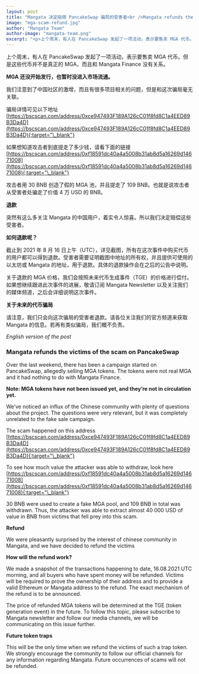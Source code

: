 ```yaml
---
layout: post
title: "Mangata 决定赔偿 PancakeSwap 骗局的受害者<br />Mangata refunds the victims of the scam on PancakeSwap"
image: "mga-scam-refund.jpg"
author: "Mangata Team"
author-image: "mangata-team.png"
excerpt: "<p>上个周末，有人在 PancakeSwap 发起了一项活动，表示要售卖 MGA 代币。但是这些代币并不是真正的 MGA，而且和 Mangata Finance 没有关系。</p>"
---
```


上个周末，有人在 PancakeSwap 发起了一项活动，表示要售卖 MGA 代币。但是这些代币并不是真正的 MGA，而且和 Mangata Finance 没有关系。

**MGA 还没开始发行，也暂时没进入市场流通。**

我们注意到了中国社区的激增，而且有很多项目相关的问题，但是和这次骗局毫无关联。

骗局详情可见以下地址
[https://bscscan.com/address/0xce947493F189A126cC01f8fd8C1a4EED89B3Da4D](https://bscscan.com/address/0xce947493F189A126cC01f8fd8C1a4EED89B3Da4D){:target="\_blank"}

如果想知道攻击者到底提走了多少钱，请看下面的链接
[https://bscscan.com/address/0xf18591dc40a4a5008b31ab8d5a16269d14671008](https://bscscan.com/address/0xf18591dc40a4a5008b31ab8d5a16269d14671008){:target="\_blank"}

攻击者用 30 BNB 创造了假的 MGA 池，并且提走了 109 BNB。也就是说攻击者从受害者处骗走了价值 4 万 USD 的 BNB。

**退款**

突然有这么多关注 Mangata 的中国用户，着实令人惊喜。所以我们决定赔偿这些受害者。

**如何退款呢？**

截止到 2021 年 8 月 16 日上午（UTC），详见截图，所有在这次事件中购买代币的用户都可以得到退款。受害者需要证明截图中地址的所有权，并且提供可使用的以太坊或 Mangata 的地址，用于退款。具体的退款操作会在之后的公告中说明。

关于退款的 MGA 价格，我们会按照未来代币生成事件（TGE）的价格进行偿付。如果想继续跟进此次事件的进展，敬请订阅 Mangata Newsletter 以及关注我们的媒体频道，之后会详细说明这次事件。

**关于未来的代币骗局**

请注意，我们只会向这次骗局的受害者退款。请各位关注我们的官方频道来获取 Mangata 的信息。若再有类似骗局，我们概不负责。

_English version of the post_

### Mangata refunds the victims of the scam on PancakeSwap

Over the last weekend, there has been a campaign started on PancakeSwap, allegedly selling MGA tokens. The tokens were not real MGA and it had nothing to do with Mangata Finance.

**Note: MGA tokens have not been issued yet, and they’re not in circulation yet.**

We’ve noticed an influx of the Chinese community with plenty of questions about the project. The questions were very relevant, but it was completely unrelated to the fake sale campaign.

The scam happened on this address
[https://bscscan.com/address/0xce947493F189A126cC01f8fd8C1a4EED89B3Da4D](https://bscscan.com/address/0xce947493F189A126cC01f8fd8C1a4EED89B3Da4D){:target="\_blank"}

To see how much value the attacker was able to withdraw, look here
[https://bscscan.com/address/0xf18591dc40a4a5008b31ab8d5a16269d14671008](https://bscscan.com/address/0xf18591dc40a4a5008b31ab8d5a16269d14671008){:target="\_blank"}

30 BNB were used to create a fake MGA pool, and 109 BNB in total was withdrawn. Thus, the attacker was able to extract almost 40 000 USD of value in BNB from victims that fell prey into this scam.

**Refund**

We were pleasantly surprised by the interest of chinese community in Mangata, and we have decided to refund the victims

**How will the refund work?**

We made a snapshot of the transactions happening to date, 16.08.2021 UTC morning, and all buyers who have spent money will be refunded. Victims will be required to prove the ownership of their address and to provide a valid Ethereum or Mangata address to the refund. The exact mechanism of the refund is to be announced.

The price of refunded MGA tokens will be determined at the TGE (token generation event) in the future. To follow this topic, please subscribe to Mangata newsletter and follow our media channels, we will be communicating on this issue further.

**Future token traps**

This will be the only time when we refund the victims of such a trap token. We strongly encourage the community to follow our official channels for any information regarding Mangata. Future occurrences of scams will not be refunded.
